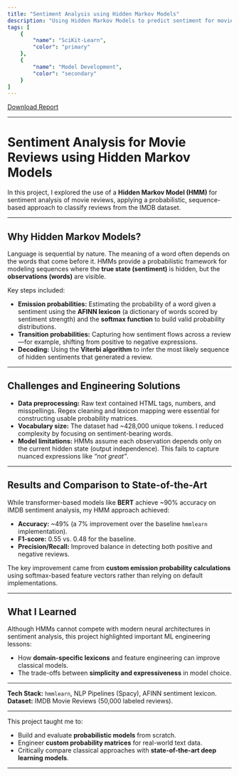 ```yaml
---
title: "Sentiment Analysis using Hidden Markov Models"
description: "Using Hidden Markov Models to predict sentiment for movie reviews"
tags: [
    {
        "name": "SciKit-Learn",
        "color": "primary"
    },
    {
        "name": "Model Development",
        "color": "secondary"
    }
]
---
```


<a href="/project-pdfs/SentimentAnalysis.pdf" target="_blank">Download Report</a>

---

# Sentiment Analysis for Movie Reviews using Hidden Markov Models

In this project, I explored the use of a **Hidden Markov Model (HMM)** for sentiment analysis of movie reviews, applying a probabilistic, sequence-based approach to classify reviews from the IMDB dataset.

---

## Why Hidden Markov Models?

Language is sequential by nature. The meaning of a word often depends on the words that come before it. HMMs provide a probabilistic framework for modeling sequences where the **true state (sentiment)** is hidden, but the **observations (words)** are visible.

Key steps included:

* **Emission probabilities:** Estimating the probability of a word given a sentiment using the **AFINN lexicon** (a dictionary of words scored by sentiment strength) and the **softmax function** to build valid probability distributions.
* **Transition probabilities:** Capturing how sentiment flows across a review—for example, shifting from positive to negative expressions.
* **Decoding:** Using the **Viterbi algorithm** to infer the most likely sequence of hidden sentiments that generated a review.

---

## Challenges and Engineering Solutions

* **Data preprocessing:** Raw text contained HTML tags, numbers, and misspellings. Regex cleaning and lexicon mapping were essential for constructing usable probability matrices.
* **Vocabulary size:** The dataset had ~428,000 unique tokens. I reduced complexity by focusing on sentiment-bearing words.
* **Model limitations:** HMMs assume each observation depends only on the current hidden state (output independence). This fails to capture nuanced expressions like *“not great”*.

---

## Results and Comparison to State-of-the-Art

While transformer-based models like **BERT** achieve ~90% accuracy on IMDB sentiment analysis, my HMM approach achieved:

* **Accuracy:** ~49% (a 7% improvement over the baseline `hmmlearn` implementation).
* **F1-score:** 0.55 vs. 0.48 for the baseline.
* **Precision/Recall:** Improved balance in detecting both positive and negative reviews.

The key improvement came from **custom emission probability calculations** using softmax-based feature vectors rather than relying on default implementations.

---

## What I Learned

Although HMMs cannot compete with modern neural architectures in sentiment analysis, this project highlighted important ML engineering lessons:

* How **domain-specific lexicons** and feature engineering can improve classical models.
* The trade-offs between **simplicity and expressiveness** in model choice.

---

**Tech Stack:** `hmmlearn`, NLP Pipelines (Spacy), AFINN sentiment lexicon.
**Dataset:** IMDB Movie Reviews (50,000 labeled reviews).

---

This project taught me to:

* Build and evaluate **probabilistic models** from scratch.
* Engineer **custom probability matrices** for real-world text data.
* Critically compare classical approaches with **state-of-the-art deep learning models**.

---